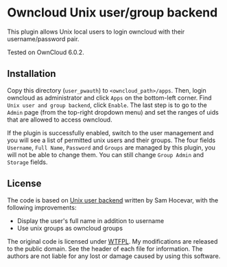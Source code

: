 # Owncloud Unix user/group backend

This plugin allows Unix local users to login owncloud with their
username/password pair.

Tested on OwnCloud 6.0.2.

## Installation

Copy this directory (`user_pwauth`) to `<owncloud_path>/apps`. Then, login
owncloud as administrator and click `Apps` on the bottom-left corner. Find
`Unix user and group backend`, click `Enable`. The last step is to go to the
`Admin` page (from the top-right dropdown menu) and set the ranges of uids that
are allowed to access owncloud.

If the plugin is successfully enabled, switch to the user management and you
will see a list of permitted unix users and their groups. The four fields
`Username`, `Full Name`, `Password` and `Groups` are managed by this plugin,
you will not be able to change them.  You can still change `Group Admin` and
`Storage` fields.

## License

The code is based on [Unix user backend](http://apps.owncloud.com/content/show.php/Unix+user+backend?content=148406)
written by Sam Hocevar, with the following improvements:

- Display the user's full name in addition to username
- Use unix groups as owncloud groups

The original code is licensed under [WTFPL](http://en.wikipedia.org/wiki/WTFPL).
My modifications are released to the public domain. See the header of each file
for information. The authors are not liable for any lost or damage caused by
using this software.

